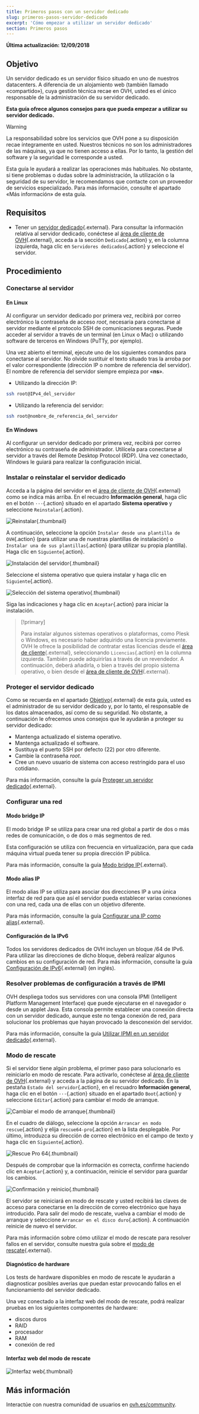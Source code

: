 ```yaml
---
title: Primeros pasos con un servidor dedicado
slug: primeros-pasos-servidor-dedicado
excerpt: 'Cómo empezar a utilizar un servidor dedicado'
section: Primeros pasos
---
```


**Última actualización: 12/09/2018**

## Objetivo

Un servidor dedicado es un servidor físico situado en uno de nuestros datacenters. A diferencia de un alojamiento web (también llamado «compartido»), cuya gestión técnica recae en OVH, usted es el único responsable de la administración de su servidor dedicado.

**Esta guía ofrece algunos consejos para que pueda empezar a utilizar su servidor dedicado.**

> [!warning]
>
> La responsabilidad sobre los servicios que OVH pone a su disposición recae íntegramente en usted. Nuestros técnicos no son los administradores de las máquinas, ya que no tienen acceso a ellas. Por lo tanto, la gestión del software y la seguridad le corresponde a usted.
> 
> Esta guía le ayudará a realizar las operaciones más habituales. No obstante, si tiene problemas o dudas sobre la administración, la utilización o la seguridad de su servidor, le recomendamos que contacte con un proveedor de servicios especializado. Para más información, consulte el apartado «Más información» de esta guía.
>


## Requisitos

* Tener un [servidor dedicado](https://www.ovh.es/servidores_dedicados/){.external}. Para consultar la información relativa al servidor dedicado, conéctese al [área de cliente de OVH](https://www.ovh.com/auth/?action=gotomanager){.external}, acceda a la sección `Dedicado`{.action} y, en la columna izquierda, haga clic en `Servidores dedicados`{.action} y seleccione el servidor.


## Procedimiento

### Conectarse al servidor

#### En Linux

Al configurar un servidor dedicado por primera vez, recibirá por correo electrónico la contraseña de acceso *root*, necesaria para conectarse al servidor mediante el protocolo SSH de comunicaciones seguras. Puede acceder al servidor a través de un terminal (en Linux o Mac) o utilizando software de terceros en Windows (PuTTy, por ejemplo).

Una vez abierto el terminal, ejecute uno de los siguientes comandos para conectarse al servidor. No olvide sustituir el texto situado tras la arroba por el valor correspondiente (dirección IP o nombre de referencia del servidor). El nombre de referencia del servidor siempre empieza por «**ns**».

- Utilizando la dirección IP:

```sh
ssh root@IPv4_del_servidor
```

- Utilizando la referencia del servidor:

```sh
ssh root@nombre_de_referencia_del_servidor
```

#### En Windows

Al configurar un servidor dedicado por primera vez, recibirá por correo electrónico su contraseña de administrador. Utilícela para conectarse al servidor a través del Remote Desktop Protocol (RDP). Una vez conectado, Windows le guiará para realizar la configuración inicial.

### Instalar o reinstalar el servidor dedicado

Acceda a la página del servidor en el [área de cliente de OVH](https://www.ovh.com/auth/?action=gotomanager){.external} como se indica más arriba. En el recuadro **Información general**, haga clic en el botón `···`{.action} situado en el apartado **Sistema operativo** y seleccione `Reinstalar`{.action}.

![Reinstalar](images/reinstalling-your-server-01.png){.thumbnail}

A continuación, seleccione la opción `Instalar desde una plantilla de OVH`{.action} (para utilizar una de nuestras plantillas de instalación) o `Instalar una de sus plantillas`{.action} (para utilizar su propia plantilla). Haga clic en `Siguiente`{.action}.

![Instalación del servidor](images/reinstalling-your-server-02.png){.thumbnail}

Seleccione el sistema operativo que quiera instalar y haga clic en `Siguiente`{.action}.

![Selección del sistema operativo](images/reinstalling-your-server-03.png){.thumbnail}

Siga las indicaciones y haga clic en `Aceptar`{.action} para iniciar la instalación.


> [!primary]
>
> Para instalar algunos sistemas operativos o plataformas, como Plesk o Windows, es necesario haber adquirido una licencia previamente. OVH le ofrece la posibilidad de contratar estas licencias desde el [área de cliente](https://www.ovh.com/auth/?action=gotomanager){.external}, seleccionando `Licencias`{.action} en la columna izquierda. También puede adquirirlas a través de un revendedor. A continuación, deberá añadirla, o bien a través del propio sistema operativo, o bien desde el [área de cliente de OVH](https://www.ovh.com/auth/?action=gotomanager){.external}. 
> 


### Proteger el servidor dedicado

Como se recuerda en el apartado [Objetivo](https://docs.ovh.com/es/dedicated/primeros-pasos-servidor-dedicado/#objetivo){.external} de esta guía, usted es el administrador de su servidor dedicado y, por lo tanto, el responsable de los datos almacenados, así como de su seguridad. No obstante, a continuación le ofrecemos unos consejos que le ayudarán a proteger su servidor dedicado:

* Mantenga actualizado el sistema operativo.
* Mantenga actualizado el software.
* Sustituya el puerto SSH por defecto (22) por otro diferente.
* Cambie la contraseña *root*.
* Cree un nuevo usuario de sistema con acceso restringido para el uso cotidiano.

Para más información, consulte la guía [Proteger un servidor dedicado](https://docs.ovh.com/es/dedicated/seguridad-de-un-servidor-dedicado/){.external}.


### Configurar una red

#### Modo bridge IP

El modo bridge IP se utiliza para crear una red global a partir de dos o más redes de comunicación, o de dos o más segmentos de red.

Esta configuración se utiliza con frecuencia en virtualización, para que cada máquina virtual pueda tener su propia dirección IP pública.

Para más información, consulte la guía [Modo bridge IP](https://docs.ovh.com/es/dedicated/network-bridging/){.external}.

#### Modo alias IP

El modo alias IP se utiliza para asociar dos direcciones IP a una única interfaz de red para que así el servidor pueda establecer varias conexiones con una red, cada una de ellas con un objetivo diferente.

Para más información, consulte la guía [Configurar una IP como alias](https://docs.ovh.com/es/dedicated/network-ipaliasing/){.external}.

#### Configuración de la IPv6

Todos los servidores dedicados de OVH incluyen un bloque /64 de IPv6. Para utilizar las direcciones de dicho bloque, deberá realizar algunos cambios en su configuración de red. Para más información, consulte la guía [Configuración de IPv6](https://docs.ovh.com/gb/en/dedicated/network-ipv6/){.external} (en inglés).


### Resolver problemas de configuración a través de IPMI

OVH despliega todos sus servidores con una consola IPMI (Intelligent Platform Management Interface) que puede ejecutarse en el navegador o desde un applet Java. Esta consola permite establecer una conexión directa con un servidor dedicado, aunque este no tenga conexión de red, para solucionar los problemas que hayan provocado la desconexión del servidor.

Para más información, consulte la guía [Utilizar IPMI en un servidor dedicado](https://docs.ovh.com/es/dedicated/utilizar-ipmi-servidor-dedicado/){.external}.


### Modo de rescate

Si el servidor tiene algún problema, el primer paso para solucionarlo es reiniciarlo en modo de rescate. Para activarlo, conéctese al [área de cliente de OVH](https://www.ovh.com/auth/?action=gotomanager){.external} y acceda a la página de su servidor dedicado. En la pestaña `Estado del servidor`{.action}, en el recuadro **Información general**, haga clic en el botón `···`{.action} situado en el apartado `Boot`{.action} y seleccione `Editar`{.action} para cambiar el modo de arranque.

![Cambiar el modo de arranque](images/rescue-mode-01.png){.thumbnail}

En el cuadro de diálogo, seleccione la opción `Arrancar en modo rescue`{.action} y elija `rescue64-pro`{.action} en la lista desplegable. Por último, introduzca su dirección de correo electrónico en el campo de texto y haga clic en `Siguiente`{.action}.

![Rescue Pro 64](images/rescue-mode-03.png){.thumbnail}

Después de comprobar que la información es correcta, confirme haciendo clic en `Aceptar`{.action} y, a continuación, reinicie el servidor para guardar los cambios.

![Confirmación y reinicio](images/rescue-mode-02.png){.thumbnail}

El servidor se reiniciará en modo de rescate y usted recibirá las claves de acceso para conectarse en la dirección de correo electrónico que haya introducido. Para salir del modo de rescate, vuelva a cambiar el modo de arranque y seleccione `Arrancar en el disco duro`{.action}. A continuación reinicie de nuevo el servidor.

Para más información sobre cómo utilizar el modo de rescate para resolver fallos en el servidor, consulte nuestra guía sobre el [modo de rescate](https://docs.ovh.com/es/dedicated/modo_de_rescate/){.external}.


#### Diagnóstico de hardware

Los tests de hardware disponibles en modo de rescate le ayudarán a diagnosticar posibles averías que puedan estar provocando fallos en el funcionamiento del servidor dedicado.

Una vez conectado a la interfaz web del modo de rescate, podrá realizar pruebas en los siguientes componentes de hardware:

* discos duros
* RAID
* procesador
* RAM
* conexión de red

#### Interfaz web del modo de rescate

![Interfaz web](images/rescue-mode-04.png){.thumbnail}

## Más información

Interactúe con nuestra comunidad de usuarios en [ovh.es/community](https://www.ovh.es/community/).
